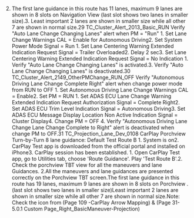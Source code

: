 2. The first lane guidance in this route has 11 lanes, maximum 9 lanes are shown in 8 slots on Navigation View (last slot shows two lanes in smaller size).3. Least important 2 lanes are shown in smaller size while all other 7 are shown in normal size.29 TC_Cluster_Alert_2013_Basic_RUN Verify "Auto Lane Change Changing Lanes" alert when PM = "Run" 1. Set Lane Change Warnings CAL = Enable for Autonomous Driving2. Set System Power Mode Signal = Run 1. Set Lane Centering Warning Extended Indication Request Signal = Trailer Overloaded2. Delay 2 sec3. Set Lane Centering Warning Extended Indication Request Signal = No Indication 1. Verify "Auto Lane Change Changing Lanes" is activated.3. Verify "Auto Lane Change Changing Lanes" is deactivated.30 TC_Cluster_Alert_2149_OtherPMChange_RUN_OFF Verify "Autonomous Driving Lane Change Complete Right" alert when change power mode from RUN to OFF 1. Set Autonomous Driving Lane Change Warnings CAL = Enable2. Set PM = RUN 1. Set ADAS ECU Lane Change Warning Extended Indication Request Authorization Signal = Complete Right2. Set ADAS ECU Trim Level Indication Signal = Autonomous Driving3. Set ADAS ECU Message Display Location Non Active Indication Signal = Cluster Display4. Change PM = OFF 4. Verify "Autonomous Driving Lane Change Lane Change Complete to Right" alert is deactivated when change PM to OFF.31 TC_Projection_Lane_Dev_0108 CarPlay Porchview Turn-by-Turn 8 lane guidance: Default Test Route B 1. System is on2. CarPlay Test app is downloaded from the official portal and installed on iPhone3. CarPlay session has been established. 1. Open CarPlay Test app, go to Utilities tab, choose 'Route Guidance'. Play 'Test Route B'.2. Check the porchview TBT view for all the maneuvers and lane Guidances. 2.All the maneuvers and lane guidances are presented correctly on the Porchview TBT screen.The first lane guidance in this route has 19 lanes, maximum 9 lanes are shown in 8 slots on Porchview . (last slot shows two lanes in smaller size)Least important 2 lanes are shown in smaller size while all other 7 are shown in normal size.Note: Check the icon from (Page 109 -CarPlay Arrow Mapping) & (Page 31-5.0.1 Custom Page_Right_BasicManeuver-Projection)